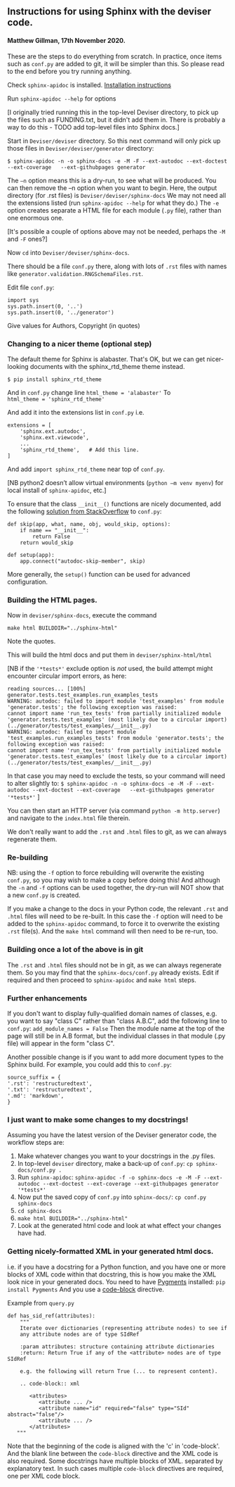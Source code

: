 ## Instructions for using Sphinx with the deviser code.
#### Matthew Gillman, 17th November 2020.

These are the steps to do everything from scratch.
In practice, once items such as `conf.py` are added to git, it will be simpler than this.
So please read to the end before you try running anything.

Check `sphinx-apidoc` is installed. [Installation instructions](https://www.sphinx-doc.org/en/master/usage/installation.html)

Run `sphinx-apidoc --help` for options  

[I originally tried running this in the top-level Deviser directory, to pick up the files such as FUNDING.txt, but it
didn't add them in. There is probably a way to do this - TODO add top-level files into Sphinx docs.]
 
Start in `Deviser/deviser` directory. 
So this next command will only pick up those files in `Deviser/deviser/generator` directory: 
 
`$ sphinx-apidoc -n -o sphinx-docs -e -M -F --ext-autodoc --ext-doctest --ext-coverage  
--ext-githubpages generator`  
 
The `–n` option means this is a dry-run, to see what will be produced. 
You can then remove the –n option when you want to begin.
Here, the output directory (for .rst files) is `Deviser/deviser/sphinx-docs`
We may not need all the extensions listed (run `sphinx-apidoc --help` for what they do.)
The `-e` option creates separate a HTML file for each module (`.py` file), rather than
one enormous one.

[It's possible a couple of options above may not be needed, perhaps the `-M` and `-F` ones?]
 
Now `cd` into `Deviser/deviser/sphinx-docs`.

There should be a file `conf.py` there, along with lots of `.rst` files with names like
`generator.validation.RNGSchemaFiles.rst`. 
 
Edit file `conf.py`: 
```
import sys 
sys.path.insert(0, '..') 
sys.path.insert(0, '../generator')
```
Give values for Authors, Copyright (in quotes)

### Changing to a nicer theme (optional step) 
The default theme for Sphinx is alabaster. That's OK, but we can get
nicer-looking documents with the sphinx_rtd_theme theme instead.

`$ pip install sphinx_rtd_theme` 

And in `conf.py` change line 
`html_theme = 'alabaster'` 
To  
`html_theme = 'sphinx_rtd_theme'` 
 
And add it into the extensions list in `conf.py` 
i.e.
``` 
extensions = [ 
    'sphinx.ext.autodoc', 
    'sphinx.ext.viewcode', 
    ...
    'sphinx_rtd_theme',   # Add this line.
]
```

And add `import sphinx_rtd_theme` near top of `conf.py`. 
 
[NB python2 doesn’t allow virtual environments (`python –m venv myenv`)
for local install of `sphinx-apidoc`, etc.] 

To ensure that the class `__init__()` functions are nicely documented,
add the following [solution from StackOverflow](https://stackoverflow.com/questions/5599254/how-to-use-sphinxs-autodoc-to-document-a-classs-init-self-method) to `conf.py`:
```
def skip(app, what, name, obj, would_skip, options):
    if name == "__init__":
        return False
    return would_skip

def setup(app):
    app.connect("autodoc-skip-member", skip)
```
More generally, the `setup()` function can be used for advanced configuration. 


### Building the HTML pages.
 
Now in `deviser/sphinx-docs`, execute the command  
 
`make html BUILDDIR="../sphinx-html"`
 
Note the quotes. 
 
This will build the html docs and put them in `deviser/sphinx-html/html` 
 
[NB if the `'*tests*'` exclude option is *not* used, the build attempt might
encounter circular import errors, as here:
```
reading sources... [100%] generator.tests.test_examples.run_examples_tests                                                               
WARNING: autodoc: failed to import module 'test_examples' from module 'generator.tests'; the following exception was raised: 
cannot import name 'run_tex_tests' from partially initialized module 'generator.tests.test_examples' (most likely due to a circular import) (../generator/tests/test_examples/__init__.py) 
WARNING: autodoc: failed to import module 'test_examples.run_examples_tests' from module 'generator.tests'; the following exception was raised: 
cannot import name 'run_tex_tests' from partially initialized module 'generator.tests.test_examples' (most likely due to a circular import) (../generator/tests/test_examples/__init__.py) 
```

In that case you may need to exclude the tests, so your command will need to alter slightly to:
`$ sphinx-apidoc -n -o sphinx-docs -e -M -F --ext-autodoc --ext-doctest --ext-coverage  
--ext-githubpages generator '*tests*'`  ]

You can then start an HTTP server (via command `python -m http.server`) 
and navigate to the `index.html` file therein. 

We don't really want to add the `.rst` and `.html` files to git, as we can always
regenerate them.

### Re-building
NB: using the `-f` option to force rebuilding will overwrite the existing `conf.py`, so 
you may wish to make a copy before doing this! And although the `-n` and `-f` options
can be used together, the dry-run will NOT show that a new `conf.py` is created.

If you make a change to the docs in your Python code, the relevant `.rst` and `.html` files
will need to be re-built. In this case the `-f` option will need to be added to the 
`sphinx-apidoc` command, to force it to overwrite the existing `.rst` file(s). And the
`make html` command will then need to be re-run, too.

### Building once a lot of the above is in git
The `.rst` and `.html` files should not be in git, as we can always regenerate them.
So you may find that the `sphinx-docs/conf.py` already exists. Edit if required and then
proceed to `sphinx-apidoc` and `make html` steps.

### Further enhancements
If you don't want to display fully-qualified domain names of classes,
e.g. you want to say "class C" rather than "class A.B.C", add the following
line to `conf.py`:
 `add_module_names = False`
Then the module name at the top of the page will still be in A.B format,
but the individual classes in that module (.py file) will appear in
the form "class C".
 
Another possible change is if you want to add more document types to the
Sphinx build. For example, you could add this to `conf.py`:
```
source_suffix = {
'.rst': 'restructuredtext',
'.txt': 'restructuredtext',
'.md': 'markdown',
}
```

### I just want to make some changes to my docstrings!
Assuming you have the latest version of the Deviser generator code, the workflow steps are:
1. Make whatever changes you want to your docstrings in the .py files.
2. In top-level `deviser` directory, make a back-up of `conf.py`: `cp sphinx-docs/conf.py .`
3. Run `sphinx-apidoc`:
`sphinx-apidoc -f -o sphinx-docs -e -M -F --ext-autodoc --ext-doctest --ext-coverage --ext-githubpages generator '*tests*' `
4. Now put the saved copy of `conf.py` into `sphinx-docs/`: `cp conf.py sphinx-docs`
5. `cd sphinx-docs`
6. `make html BUILDDIR="../sphinx-html"`
7. Look at the generated html code and look at what effect your changes have had.

### Getting nicely-formatted XML in your generated html docs.
i.e. if you have a docstring for a Python function, and you have one or more blocks of
XML code within that docstring, this is how you make the XML look nice in your generated docs.
You need to have [Pygments](https://pygments.org) installed: `pip install Pygments`
And you use a [code-block](https://www.sphinx-doc.org/en/1.5.1/markup/code.html#directive-code-block)
directive.

Example from `query.py`
```
def has_sid_ref(attributes):
    """
    Iterate over dictionaries (representing attribute nodes) to see if
    any attribute nodes are of type SIdRef

    :param attributes: structure containing attribute dictionaries
    :return: Return True if any of the <attribute> nodes are of type SIdRef

    e.g. the following will return True (... to represent content).

    .. code-block:: xml

       <attributes>
          <attribute ... />
          <attribute name="id" required="false" type="SId" abstract="false"/>
          <attribute ... />
       </attributes>
   """
```
Note that the beginning of the code is aligned with the 'c' in 'code-block'.
And the blank line between the `code-block` directive and the XML code is also required.
Some docstrings have multiple blocks of XML. separated by explanatory text. In such
cases multiple `code-block` directives are required, one per XML code block.   
